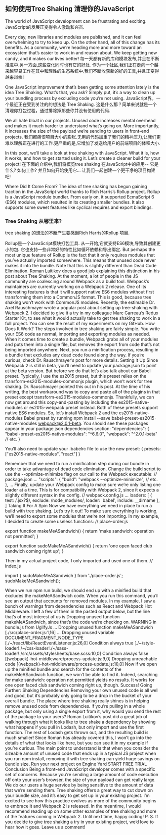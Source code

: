 ## 如何使用Tree Shaking 清理你的JavaScript ## 

The world of JavaScript development can be frustrating and exciting.
JavaScript的发展正变得令人激动和兴奋.

Every day, new libraries and modules are published, and it can feel overwhelming to try to keep up. On the other hand, all of this change has its benefits. As a community, we’re heading more and more toward an ecosystem that’s easier to work in and reason about. We keep getting new candy, and it makes our lives better!
每一天都有新的库和模块发布,并且在不断推进中.另一方面,这些变化同时也有它的好处. 作为一个社区,我们正在走向一个越来越容易工作在其中和理性的生态系统中.我们不断收获新的好的工具,并且正变得越来越棒!

One JavaScript improvement that’s been getting some attention lately is the idea Tree Shaking. What’s that, you ask? Simply put, it’s a way to clean up your bundling process by excluding code you’re not using.
JavaScript界，一个最近正在受到关注的的想法是 Tree Shaking. 这是什么那？简单来说就是一个清理你打包过程，通过排除掉那些你并没有使用的代码.

We all hate bloat in our projects. Unused code increases mental overhead and makes it much harder to understand what’s going on. More importantly, it increases the size of the payload we’re sending to users in front-end projects.
我们都痛恨项目大小的膨胀.无用的代码加重了我们的精神压力,让我们更难以理解正在进行的工作.更严重的是,它增加了发送给用户的前端项目的体积大小.

In this post, we’ll take a look at tree shaking with JavaScript. What it is, how it works, and how to get started using it.
Let’s create a cleaner build for your project!
在下面的介绍中,我们将概览tree shaking 在JavaScript中的应用-- 它是什么? 如何工作? 并且如何开始使用它... 让我们一起创建一个更干净的项目构建吧!

Where Did It Come From?
The idea of tree shaking has begun gaining traction in the JavaScript world thanks to Rich Harris’s Rollup project.
Rollup is a JavaScript module bundler. From early on, it supported EcmaScript 6 (ES6) modules, which resulted in its creating smaller bundles. It also supports some sweet features like cyclical requires and export bindings.
### Tree Shaking 从哪里来? ### 
tree shaking 的想法的不断产生要感谢Rich Harris的Rollup 项目.

Rollup是一个JavaScript模块打包工具. 从一开始,它就支持ES6模块,导致其创建更小的包. 它也支持一些非常好的特性比如循环依赖和导出绑定.
But perhaps the most unique feature of Rollup is the fact that it only requires modules that you’ve actually imported somewhere. This means that unused code never makes it into the bundle. Note that this is slightly different than Dead Code Elimination. Roman Luitikov does a good job explaining this distinction in his post about Tree Shaking.
At the moment, a lot of people in the JS community are coalescing around Webpack as a build tool. Webpack’s maintainers are currently working on a Webpack 2 release. One of its interesting features is that it will support native ES6 modules without first transforming them into a CommonJS format. This is good, because tree shaking won’t work with CommonJS modules.
Recently, the estimable Dr. Axel Rauschmayer wrote a popular post about setting up tree-shaking with Webpack 2. I decided to give it a try in my colleague Marc Garreau’s Redux Starter Kit, to see what it would actually take to get tree shaking to work in a full project. You can see the result of my experiments on my GitHub.
How Does It Work?
The steps involved in tree shaking are fairly simple.
You write your ES6 code as normal, importing and exporting modules as needed. When it comes time to create a bundle, Webpack grabs all of your modules and puts them into a single file, but removes the export from code that’s not being imported anywhere. Next, you run a minification process, resulting in a bundle that excludes any dead code found along the way.
If you’re curious, check Dr. Rauschmayer’s post for more details.
Setting It Up
Since Webpack 2 is still in beta, you’ll need to update your package.json to point at the beta version. But before we do that let’s also talk about our Babel preset.
Typically, I use the es2015 preset, but this preset relies on the transform-es2015-modules-commonjs plugin, which won’t work for tree shaking. Dr. Rauschmayer pointed this out in his post. At the time of his writing, the best workaround was to copy and paste all of the plugins in that preset except transform-es2015-modules-commonjs.
Thankfully, we can now get around this copy-and-pasting by including the es2015-native-modules or es2015-webpack preset instead. Both of these presets support native ES6 modules.
So, let’s install Webpack 2 and the es2015-native-modules Babel preset by running npm install --save babel-preset-es2015-native-modules webpack@2.0.1-beta.
You should see these packages appear in your package.json dependencies section:
"dependencies": {
  "babel-preset-es2015-native-modules": "^6.6.0",
  "webpack": "^2.0.1-beta"
  // etc.
}

You’ll also need to update your .babelrc file to use the new preset:
{
  presets: ["es2015-native-modules", "react"]
}

Remember that we need to run a minification step during our bundle in order to take advantage of dead code elimination.
Change the build script to use the --optimize-minimize flag on our call to the Webpack executable:
// package.json
...
  "scripts": {
    "build": "webpack --optimize-minimize",
    // etc.
  },
...
Finally, update your Webpack config to make sure we’re only listing one loader at a time. This is for compatibility with Webpack 2, since it expects a slightly different syntax in the config.
// webpack.config.js
...
loaders: [
  {
    test: /\.jsx?$/,
    exclude: /node_modules/,
    loader: 'babel',
    include: __dirname
  },
]
Taking It For A Spin
Now we have everything we need in place to run a build with tree shaking.
Let’s try it out!
To make sure everything is working, we’ll need to export some modules that we’re not importing. In my example, I decided to create some useless functions:
// place-order.js

export function makeMeASandwich() {
  return 'make sandwich: operation not permitted';
}

export function sudoMakeMeASandwich() {
  return 'one open faced club sandwich coming right up';
}

Then in my actual project code, I only imported and used one of them.
// index.js

import { sudoMakeMeASandwich } from './place-order.js';
sudoMakeMeASandwich();

When we run npm run build, we should end up with a minified build that excludes the makeMeASandwich code.
When you run this command, you’ll see an output that accounts for removed modules. In my example, I saw a bunch of warnings from dependencies such as React and Webpack Hot Middleware.
I left a few of them in the pasted output below, but the line that’s of most interest of us is Dropping unused function makeMeASandwich, since that’s the code we’re checking on.
WARNING in bundle.js from UglifyJs
...
Dropping unused function makeMeASandwich [./src/place-order.js:1,16]
...
Dropping unused variable DOCUMENT_FRAGMENT_NODE_TYPE [./~/react/lib/ReactEventListener.js:26,0]
Condition always true [./~/style-loader!./~/css-loader!./~/sass-loader!./src/assets/stylesheets/base.scss:10,0]
Condition always false [(webpack)-hot-middleware/process-update.js:9,0]
Dropping unreachable code [(webpack)-hot-middleware/process-update.js:10,0]
Now if we open up the minified bundle and search for the contents of the makeMeASandwich function, we won’t be able to find it. Indeed, searching for make sandwich: operation not permitted yields no results. It works for one open faced club sandwich coming right up, though.
Success!
Going Further: Shaking Dependencies
Removing your own unused code is all well and good, but it’s probably only going to be a drop in the bucket of your overall bundle. The place where tree shaking really shines is in helping remove unused code from dependencies.
If you’re pulling in a whole package, but only using a single export from it, why would you send the rest of the package to your users?
Roman Luitikov’s post did a great job of walking through what it looks like to tree shake a dependency by showing what happens if you pull in Lodash, but only import and use the first function. The rest of Lodash gets thrown out, and the resulting build is much smaller!
Since Roman has already covered this, I won’t go into the details of what that looks like here, but you can see it in my example if you’re curious.
The main point to understand is that when you consider the sizeable amount of unused code that ends up in a typical JS project when you run npm install, removing it with tree shaking can yield huge savings on bundle size.
Run your next project on Engine Yard START FREE TRIAL 
Conclusion
Being a front-end JavaScript developer comes with a specific set of concerns. Because you’re sending a large amount of code execution off onto your user’s browser, the size of your payload can get really large. We do our users a huge service by being sensitive to the amount of data that we’re sending them.
Tree shaking offers a great way to cut down on your bundle size, and it’s easy to get set up in your existing project. I’m excited to see how this practice evolves as more of the community begins to embrace it and Webpack 2 is released.
In the meantime, I would recommend reading up on some other examples of tree shaking and more of the features coming in Webpack 2.
Until next time, happy coding!
P. S. If you decide to give tree shaking a try in your existing project, we’d love to hear how it goes. Leave us a comment!
